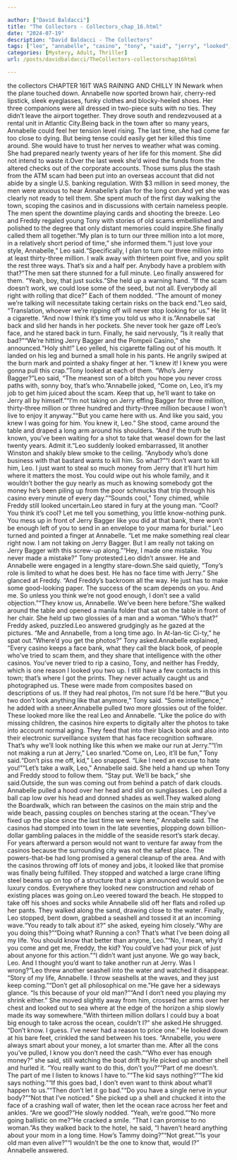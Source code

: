 ```yaml
---

author: ["David Baldacci"]
title: "The Collectors - Collectors_chap_16.html"
date: "2024-07-19"
description: "David Baldacci - The Collectors"
tags: ["leo", "annabelle", "casino", "tony", "said", "jerry", "looked", "want", "time", "million", "freddy", "like", "back", "could", "money", "never", "take", "three", "scam", "u", "bagger", "know", "get", "long", "finally"]
categories: [Mystery, Adult, Thriller]
url: /posts/davidbaldacci/TheCollectors-collectorschap16html

---
```


the collectors
CHAPTER 16IT WAS RAINING AND CHILLY IN Newark when the plane touched down. Annabelle now sported brown hair, cherry-red lipstick, sleek eyeglasses, funky clothes and blocky-heeled shoes. Her three companions were all dressed in two-piece suits with no ties. They didn’t leave the airport together. They drove south and rendezvoused at a rental unit in Atlantic City.Being back in the town after so many years, Annabelle could feel her tension level rising. The last time, she had come far too close to dying. But being tense could easily get her killed this time around. She would have to trust her nerves to weather what was coming. She had prepared nearly twenty years of her life for this moment. She did not intend to waste it.Over the last week she’d wired the funds from the altered checks out of the corporate accounts. Those sums plus the stash from the ATM scam had been put into an overseas account that did not abide by a single U.S. banking regulation. With $3 million in seed money, the men were anxious to hear Annabelle’s plan for the long con.And yet she was clearly not ready to tell them. She spent much of the first day walking the town, scoping the casinos and in discussions with certain nameless people. The men spent the downtime playing cards and shooting the breeze. Leo and Freddy regaled young Tony with stories of old scams embellished and polished to the degree that only distant memories could inspire.She finally called them all together.“My plan is to turn our three million into a lot more, in a relatively short period of time,” she informed them.“I just love your style, Annabelle,” Leo said.“Specifically, I plan to turn our three million into at least thirty-three million. I walk away with thirteen point five, and you split the rest three ways. That’s six and a half per. Anybody have a problem with that?”The men sat there stunned for a full minute. Leo finally answered for them. “Yeah, boy, that just sucks.”She held up a warning hand. “If the scam doesn’t work, we could lose some of the seed, but not all. Everybody all right with rolling that dice?” Each of them nodded. “The amount of money we’re talking will necessitate taking certain risks on the back end.”Leo said, “Translation, whoever we’re ripping off will never stop looking for us.” He lit a cigarette. “And now I think it’s time you told us who it is.”Annabelle sat back and slid her hands in her pockets. She never took her gaze off Leo’s face, and he stared back in turn. Finally, he said nervously, “Is it really that bad?”“We’re hitting Jerry Bagger and the Pompeii Casino,” she announced.“Holy shit!” Leo yelled, his cigarette falling out of his mouth. It landed on his leg and burned a small hole in his pants. He angrily swiped at the burn mark and pointed a shaky finger at her. “I knew it! I knew you were gonna pull this crap.”Tony looked at each of them. “Who’s Jerry Bagger?”Leo said, “The meanest son of a bitch you hope you never cross paths with, sonny boy, that’s who.”Annabelle joked, “Come on, Leo, it’s my job to get him juiced about the scam. Keep that up, he’ll want to take on Jerry all by himself.”“I’m not taking on Jerry effing Bagger for three million, thirty-three million or three hundred and thirty-three million because I won’t live to enjoy it anyway.”“But you came here with us. And like you said, you knew I was going for him. You knew it, Leo.” She stood, came around the table and draped a long arm around his shoulders. “And if the truth be known, you’ve been waiting for a shot to take that weasel down for the last twenty years. Admit it.”Leo suddenly looked embarrassed, lit another Winston and shakily blew smoke to the ceiling. “Anybody who’s done business with that bastard wants to kill him. So what?”“I don’t want to kill him, Leo. I just want to steal so much money from Jerry that it’ll hurt him where it matters the most. You could wipe out his whole family, and it wouldn’t bother the guy nearly as much as knowing somebody got the money he’s been piling up from the poor schmucks that trip through his casino every minute of every day.”“Sounds cool,” Tony chimed, while Freddy still looked uncertain.Leo stared in fury at the young man. “Cool? You think it’s cool? Let me tell you something, you little know-nothing punk. You mess up in front of Jerry Bagger like you did at that bank, there won’t be enough left of you to send in an envelope to your mama for burial.” Leo turned and pointed a finger at Annabelle. “Let me make something real clear right now. I am not taking on Jerry Bagger. But I am really not taking on Jerry Bagger with this screw-up along.”“Hey, I made one mistake. You never made a mistake?” Tony protested.Leo didn’t answer. He and Annabelle were engaged in a lengthy stare-down.She said quietly, “Tony’s role is limited to what he does best. He has no face time with Jerry.” She glanced at Freddy. “And Freddy’s backroom all the way. He just has to make some good-looking paper. The success of the scam depends on you. And me. So unless you think we’re not good enough, I don’t see a valid objection.”“They know us, Annabelle. We’ve been here before.”She walked around the table and opened a manila folder that sat on the table in front of her chair. She held up two glossies of a man and a woman.“Who’s that?” Freddy asked, puzzled.Leo answered grudgingly as he gazed at the pictures. “Me and Annabelle, from a long time ago. In At-lan-tic Ci-ty,” he spat out.“Where’d you get the photos?” Tony asked.Annabelle explained, “Every casino keeps a face bank, what they call the black book, of people who’ve tried to scam them, and they share that intelligence with the other casinos. You’ve never tried to rip a casino, Tony, and neither has Freddy, which is one reason I looked you two up. I still have a few contacts in this town; that’s where I got the prints. They never actually caught us and photographed us. These were made from composites based on descriptions of us. If they had real photos, I’m not sure I’d be here.”“But you two don’t look anything like that anymore,” Tony said. “Some intelligence,” he added with a sneer.Annabelle pulled two more glossies out of the folder. These looked more like the real Leo and Annabelle. “Like the police do with missing children, the casinos hire experts to digitally alter the photos to take into account normal aging. They feed that into their black book and also into their electronic surveillance system that has face recognition software. That’s why we’ll look nothing like this when we make our run at Jerry.”“I’m not making a run at Jerry,” Leo snarled.“Come on, Leo, it’ll be fun,” Tony said.“Don’t piss me off, kid,” Leo snapped. “Like I need an excuse to hate you!”“Let’s take a walk, Leo,” Annabelle said. She held a hand up when Tony and Freddy stood to follow them. “Stay put. We’ll be back,” she said.Outside, the sun was coming out from behind a patch of dark clouds. Annabelle pulled a hood over her head and slid on sunglasses. Leo pulled a ball cap low over his head and donned shades as well.They walked along the Boardwalk, which ran between the casinos on the main strip and the wide beach, passing couples on benches staring at the ocean.“They’ve fixed up the place since the last time we were here,” Annabelle said. The casinos had stomped into town in the late seventies, plopping down billion-dollar gambling palaces in the middle of the seaside resort’s stark decay. For years afterward a person would not want to venture far away from the casinos because the surrounding city was not the safest place. The powers-that-be had long promised a general cleanup of the area. And with the casinos throwing off lots of money and jobs, it looked like that promise was finally being fulfilled. They stopped and watched a large crane lifting steel beams up on top of a structure that a sign announced would soon be luxury condos. Everywhere they looked new construction and rehab of existing places was going on.Leo veered toward the beach. He stopped to take off his shoes and socks while Annabelle slid off her flats and rolled up her pants. They walked along the sand, drawing close to the water. Finally, Leo stopped, bent down, grabbed a seashell and tossed it at an incoming wave.“You ready to talk about it?” she asked, eyeing him closely.“Why are you doing this?”“Doing what? Running a con? That’s what I’ve been doing all my life. You should know that better than anyone, Leo.”“No, I mean, why’d you come and get me, Freddy, the kid? You could’ve had your pick of just about anyone for this action.”“I didn’t want just anyone. We go way back, Leo. And I thought you’d want to take another run at Jerry. Was I wrong?”Leo threw another seashell into the water and watched it disappear. “Story of my life, Annabelle. I throw seashells at the waves, and they just keep coming.”“Don’t get all philosophical on me.”He gave her a sideways glance. “Is this because of your old man?”“And I don’t need you playing my shrink either.” She moved slightly away from him, crossed her arms over her chest and looked out to sea where at the edge of the horizon a ship slowly made its way somewhere.“With thirteen million dollars I could buy a boat big enough to take across the ocean, couldn’t I?” she asked.He shrugged. “Don’t know. I guess. I’ve never had a reason to price one.” He looked down at his bare feet, crinkled the sand between his toes. “Annabelle, you were always smart about your money, a lot smarter than me. After all the cons you’ve pulled, I know you don’t need the cash.”“Who ever has enough money?” she said, still watching the boat drift by.He picked up another shell and hurled it. “You really want to do this, don’t you?”“Part of me doesn’t. The part of me I listen to knows I have to.”“The kid says nothing?”“The kid says nothing.”“If this goes bad, I don’t even want to think about what’ll happen to us.”“Then don’t let it go bad.”“Do you have a single nerve in your body?”“Not that I’ve noticed.” She picked up a shell and chucked it into the face of a crashing wall of water, then let the ocean race across her feet and ankles. “Are we good?”He slowly nodded. “Yeah, we’re good.”“No more going ballistic on me?”He cracked a smile. “That I can promise to no woman.”As they walked back to the hotel, he said, “I haven’t heard anything about your mom in a long time. How’s Tammy doing?”“Not great.”“Is your old man even alive?”“I wouldn’t be the one to know that, would I?” Annabelle answered.